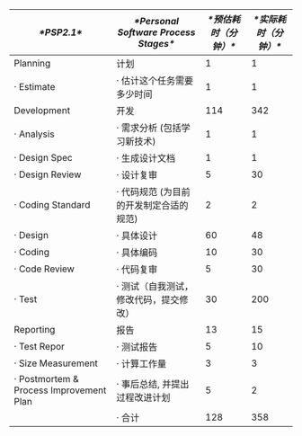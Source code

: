 | ***\*PSP2.1\****                        | ***\*Personal Software Process Stages\**** | ***\*预估耗时（分钟）\**** | ***\*实际耗时（分钟）\**** |
| --------------------------------------- | ------------------------------------------ | -------------------------- | -------------------------- |
| Planning                                | 计划                                       | 1                          | 1                          |
| · Estimate                              | · 估计这个任务需要多少时间                 | 1                          | 1                          |
| Development                             | 开发                                       | 114                        | 342                        |
| · Analysis                              | · 需求分析 (包括学习新技术)                | 1                          | 1                          |
| · Design Spec                           | · 生成设计文档                             | 1                          | 1                          |
| · Design Review                         | · 设计复审                                 | 5                          | 30                         |
| · Coding Standard                       | · 代码规范 (为目前的开发制定合适的规范)    | 2                          | 2                          |
| · Design                                | · 具体设计                                 | 60                         | 48                         |
| · Coding                                | · 具体编码                                 | 10                         | 30                         |
| · Code Review                           | · 代码复审                                 | 5                          | 30                         |
| · Test                                  | · 测试（自我测试，修改代码，提交修改）     | 30                         | 200                        |
| Reporting                               | 报告                                       | 13                         | 15                         |
| · Test Repor                            | · 测试报告                                 | 5                          | 10                         |
| · Size Measurement                      | · 计算工作量                               | 3                          | 3                          |
| · Postmortem & Process Improvement Plan | · 事后总结, 并提出过程改进计划             | 5                          | 2                          |
|                                         | · 合计                                     | 128                        | 358                        |

